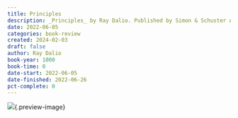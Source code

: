 ```yaml
---
title: Principles
description: _Principles_ by Ray Dalio. Published by Simon & Schuster Audio, with ISBN 9781508243250.0. Read on 2022-06-05
date: 2022-06-05
categories: book-review
created: 2024-02-03
draft: false
author: Ray Dalio
book-year: 1000
book-time: 0
date-start: 2022-06-05
date-finished: 2022-06-26
pct-complete: 0
---
```


![](https://img2.od-cdn.com/ImageType-100/5054-1/{FFAD3FF8-B54C-408D-80E3-77A03956E315}Img100.jpg){.preview-image}